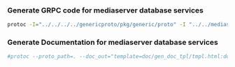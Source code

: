 ### Generate GRPC code for mediaserver database services
```bash
protoc -I="../../../../genericproto/pkg/generic/proto" -I "../../mediaserverdb/proto" --proto_path=. --go_out=. --go_opt=paths=source_relative --go-grpc_out=. --go-grpc_opt=paths=source_relative *.proto
```

### Generate Documentation for mediaserver database services
```bash
#protoc --proto_path=. --doc_out="template=doc/gen_doc_tpl/tmpl.html:doc/"  *.proto
```

